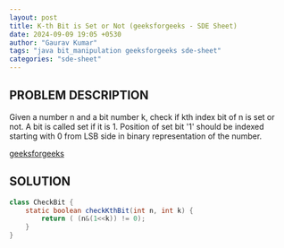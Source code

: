 ```yaml
---
layout: post
title: K-th Bit is Set or Not (geeksforgeeks - SDE Sheet)
date: 2024-09-09 19:05 +0530
author: "Gaurav Kumar"
tags: "java bit_manipulation geeksforgeeks sde-sheet"
categories: "sde-sheet"
---
```


## PROBLEM DESCRIPTION

Given a number n and a bit number k, check if kth index bit of n is set or not. A bit is called set if it is 1. Position of set bit '1' should be indexed starting with 0 from LSB side in binary representation of the number.

[geeksforgeeks](https://www.geeksforgeeks.org/problems/check-whether-k-th-bit-is-set-or-not-1587115620/1?page=5)

## SOLUTION

```java
class CheckBit {
    static boolean checkKthBit(int n, int k) {
        return ( (n&(1<<k)) != 0);
    }
}
```
